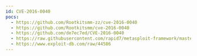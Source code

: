 ```yaml
---
id: CVE-2016-0040
pocs:
  - https://github.com/Rootkitsmm-zz/cve-2016-0040
  - https://github.com/Rootkitsmm/cve-2016-0040
  - https://github.com/de7ec7ed/CVE-2016-0040
  - https://raw.githubusercontent.com/rapid7/metasploit-framework/master/modules/exploits/windows/local/ms16_014_wmi_recv_notif.rb
  - https://www.exploit-db.com/raw/44586
---
```

